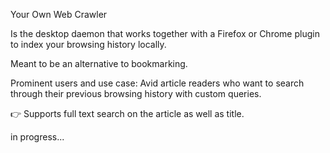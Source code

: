 Your Own Web Crawler

Is the desktop daemon that works together with a Firefox or Chrome plugin to index your browsing history locally.

Meant to be an alternative to bookmarking.

Prominent users and use case:
Avid article readers who want to search through their previous browsing history with custom queries.

👉 Supports full text search on the article as well as title.

in progress...
